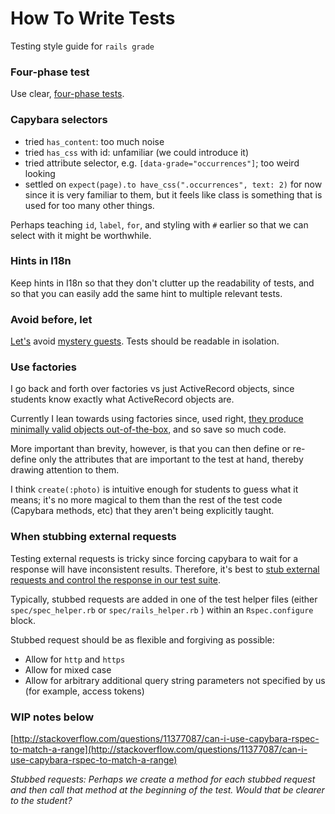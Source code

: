 # How To Write Tests

Testing style guide for `rails grade`

### Four-phase test

Use clear, [four-phase tests](https://robots.thoughtbot.com/four-phase-test).

### Capybara selectors

* tried `has_content`: too much noise
* tried `has_css` with id: unfamiliar \(we could introduce it\)
* tried attribute selector, e.g. `[data-grade="occurrences"]`; too weird looking
* settled on `expect(page).to have_css(".occurrences", text: 2)` for now since it is very familiar to them, but it feels like class is something that is used for too many other things.

Perhaps teaching `id`, `label`, `for`, and styling with `#` earlier so that we can select with it might be worthwhile.

### Hints in I18n

Keep hints in I18n so that they don't clutter up the readability of tests, and so that you can easily add the same hint to multiple relevant tests.

### Avoid before, let

[Let's](https://robots.thoughtbot.com/lets-not#will-our-mystery-guest-please-leave) avoid [mystery guests](https://robots.thoughtbot.com/mystery-guest). Tests should be readable in isolation.

### Use factories

I go back and forth over factories vs just ActiveRecord objects, since students know exactly what ActiveRecord objects are.

Currently I lean towards using factories since, used right, [they produce minimally valid objects out-of-the-box](https://robots.thoughtbot.com/factories-should-be-the-bare-minimum), and so save so much code.

More important than brevity, however, is that you can then define or re-define only the attributes that are important to the test at hand, thereby drawing attention to them.

I think `create(:photo)` is intuitive enough for students to guess what it means; it's no more magical to them than the rest of the test code \(Capybara methods, etc\) that they aren't being explicitly taught.

### When stubbing external requests

Testing external requests is tricky since forcing capybara to wait for a response will have inconsistent results.  Therefore, it's best to [stub external requests and control the response in our test suite](https://robots.thoughtbot.com/how-to-stub-external-services-in-tests#create-a-fake-hello-sinatra).

Typically, stubbed requests are added in one of the test helper files \(either `spec/spec_helper.rb` or `spec/rails_helper.rb` \) within an `Rspec.configure` block.

Stubbed request should be as flexible and forgiving as possible:

* Allow for `http` and `https`
* Allow for mixed case
* Allow for arbitrary additional query string parameters not specified by us \(for example, access tokens\)

### WIP notes below

[http://stackoverflow.com/questions/11377087/can-i-use-capybara-rspec-to-match-a-range](http://stackoverflow.com/questions/11377087/can-i-use-capybara-rspec-to-match-a-range)

_Stubbed requests: Perhaps we create a method for each stubbed request and then call that method at the beginning of the test. Would that be clearer to the student?_

